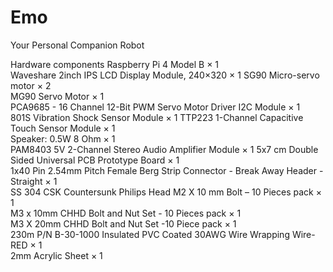 # Emo
Your Personal Companion Robot

Hardware components
Raspberry Pi 4 Model B × 1	
Waveshare 2inch IPS LCD Display Module, 240×320 × 1	
SG90 Micro-servo motor × 2	
MG90 Servo Motor × 1	
PCA9685 - 16 Channel 12-Bit PWM Servo Motor Driver I2C Module  × 1	
801S Vibration Shock Sensor Module  × 1	
TTP223 1-Channel Capacitive Touch Sensor Module  × 1	
Speaker: 0.5W 8 Ohm  × 1	
PAM8403 5V 2-Channel Stereo Audio Amplifier Module  × 1	
5x7 cm Double Sided Universal PCB Prototype Board  × 1	
1x40 Pin 2.54mm Pitch Female Berg Strip Connector - Break Away Header - Straight  × 1	
SS 304 CSK Countersunk Philips Head M2 X 10 mm Bolt – 10 Pieces pack  × 1	
M3 x 10mm CHHD Bolt and Nut Set - 10 Pieces pack  × 1	
M3 X 20mm CHHD Bolt and Nut Set -10 Piece pack × 1	
230m P/N B-30-1000 Insulated PVC Coated 30AWG Wire Wrapping Wire-RED × 1	
2mm Acrylic Sheet  × 1
